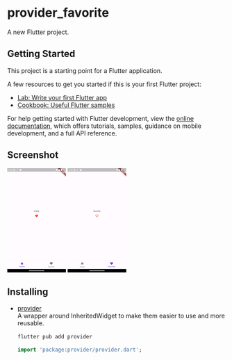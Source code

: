 # provider_favorite

A new Flutter project.

## Getting Started

This project is a starting point for a Flutter application.

A few resources to get you started if this is your first Flutter project:

- [Lab: Write your first Flutter app](https://docs.flutter.dev/get-started/codelab)
- [Cookbook: Useful Flutter samples](https://docs.flutter.dev/cookbook)

For help getting started with Flutter development, view the
[online documentation](https://docs.flutter.dev/), which offers tutorials,
samples, guidance on mobile development, and a full API reference.

## Screenshot

![Screenshot](./Screenshot.png)
![Screenshot2](./Screenshot2.png)

## Installing

- [provider](https://pub.dev/packages/provider)  
  A wrapper around InheritedWidget to make them easier to use and more reusable.

  ```shell
  flutter pub add provider
  ```

  ```dart
  import 'package:provider/provider.dart';
  ```

